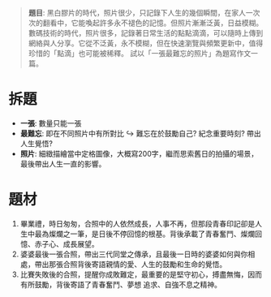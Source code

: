 > **題目**:
> 黑白膠片的時代，照片很少，只記錄下人生的幾個瞬間，在家人一次次的翻看中，它能喚起許多永不褪色的記憶。但照片漸漸泛黃，日益模糊。數碼技術的時代，照片很多，記錄著日常生活的點點滴滴，可以隨時上傳到網絡與人分享。它從不泛黃，永不模糊，但在快速瀏覽與頻繁更新中，值得珍惜的「點滴」也可能被稀釋。 試以「一張最難忘的照片」為題寫作文一篇。 

# 拆題
- **一張**: 數量只能一張
- **最難忘**: 即在不同照片中有所對比
  ↪ 難忘在於鼓勵自己? 紀念重要時刻? 帶出人生覺悟?
- **照片**: 細緻描繪當中定格圖像，大概寫200字，繼而思索舊日的拍攝的場景，最後帶出人生一直的影響。

# 題材
1. 畢業禮，時日匆匆，合照中的人依然成長，人事不再，但那段青春印記卻是人生中最為燦爛之一筆，是日後不停回憶的根基。背後承載了青春奮鬥、燦爛回憶、赤子心、成長展望。
2. 婆婆最後一張合照，帶出三代同堂之傳承，且最後一日時的婆婆如何與你相處，帶出那張合照背後寄語親情的愛、人生的鼓勵和生命的覺悟。
3. 比賽失敗後的合照，提醒你成敗難定，最重要的是堅守初心，搏盡無悔，因而有所鼓勵，背後寄語了青春奮鬥、夢想 追求、自強不息之精神。
